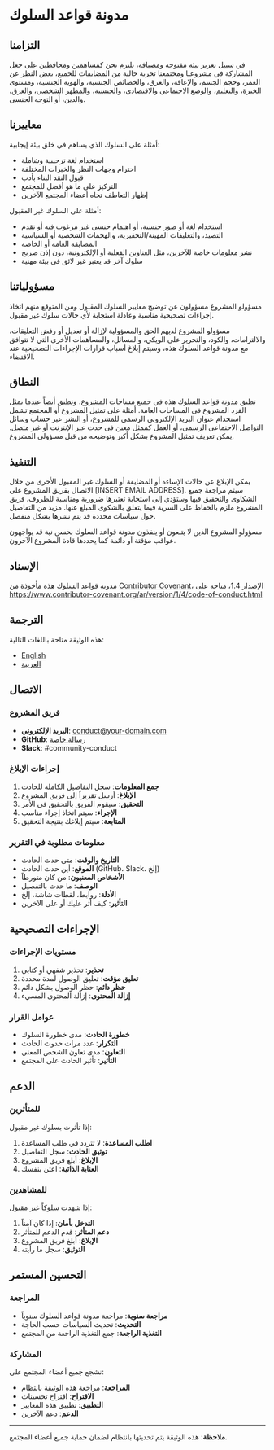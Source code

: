 # مدونة قواعد السلوك

## التزامنا

في سبيل تعزيز بيئة مفتوحة ومضيافة، نلتزم نحن كمساهمين ومحافظين على جعل المشاركة في مشروعنا ومجتمعنا تجربة خالية من المضايقات للجميع، بغض النظر عن العمر، وحجم الجسم، والإعاقة، والعرق، والخصائص الجنسية، والهوية الجنسية، ومستوى الخبرة، والتعليم، والوضع الاجتماعي والاقتصادي، والجنسية، والمظهر الشخصي، والعرق، والدين، أو التوجه الجنسي.

## معاييرنا

أمثلة على السلوك الذي يساهم في خلق بيئة إيجابية:

* استخدام لغة ترحيبية وشاملة
* احترام وجهات النظر والخبرات المختلفة
* قبول النقد البناء بأدب
* التركيز على ما هو أفضل للمجتمع
* إظهار التعاطف تجاه أعضاء المجتمع الآخرين

أمثلة على السلوك غير المقبول:

* استخدام لغة أو صور جنسية، أو اهتمام جنسي غير مرغوب فيه أو تقدم
* التصيد، والتعليقات المهينة/التحقيرية، والهجمات الشخصية أو السياسية
* المضايقة العامة أو الخاصة
* نشر معلومات خاصة للآخرين، مثل العناوين الفعلية أو الإلكترونية، دون إذن صريح
* سلوك آخر قد يعتبر غير لائق في بيئة مهنية

## مسؤولياتنا

مسؤولو المشروع مسؤولون عن توضيح معايير السلوك المقبول ومن المتوقع منهم اتخاذ إجراءات تصحيحية مناسبة وعادلة استجابة لأي حالات سلوك غير مقبول.

مسؤولو المشروع لديهم الحق والمسؤولية لإزالة أو تعديل أو رفض التعليقات، والالتزامات، والكود، والتحرير على الويكي، والمسائل، والمساهمات الأخرى التي لا تتوافق مع مدونة قواعد السلوك هذه، وسيتم إبلاغ أسباب قرارات الإجراءات التصحيحية عند الاقتضاء.

## النطاق

تطبق مدونة قواعد السلوك هذه في جميع مساحات المشروع، وتطبق أيضاً عندما يمثل الفرد المشروع في المساحات العامة. أمثلة على تمثيل المشروع أو المجتمع تشمل استخدام عنوان البريد الإلكتروني الرسمي للمشروع، أو النشر عبر حساب وسائل التواصل الاجتماعي الرسمي، أو العمل كممثل معين في حدث عبر الإنترنت أو غير متصل. يمكن تعريف تمثيل المشروع بشكل أكبر وتوضيحه من قبل مسؤولي المشروع.

## التنفيذ

يمكن الإبلاغ عن حالات الإساءة أو المضايقة أو السلوك غير المقبول الأخرى من خلال الاتصال بفريق المشروع على [INSERT EMAIL ADDRESS]. سيتم مراجعة جميع الشكاوى والتحقيق فيها وستؤدي إلى استجابة تعتبرها ضرورية ومناسبة للظروف. فريق المشروع ملزم بالحفاظ على السرية فيما يتعلق بالشكوى المبلغ عنها. مزيد من التفاصيل حول سياسات محددة قد يتم نشرها بشكل منفصل.

مسؤولو المشروع الذين لا يتبعون أو ينفذون مدونة قواعد السلوك بحسن نية قد يواجهون عواقب مؤقتة أو دائمة كما يحددها قادة المشروع الآخرون.

## الإسناد

مدونة قواعد السلوك هذه مأخوذة من [Contributor Covenant](https://www.contributor-covenant.org)، الإصدار 1.4، متاحة على https://www.contributor-covenant.org/ar/version/1/4/code-of-conduct.html

## الترجمة

هذه الوثيقة متاحة باللغات التالية:

* [English](https://www.contributor-covenant.org/version/1/4/code-of-conduct)
* [العربية](https://www.contributor-covenant.org/ar/version/1/4/code-of-conduct)

## الاتصال

### فريق المشروع

- **البريد الإلكتروني**: conduct@your-domain.com
- **GitHub**: [رسالة خاصة](https://github.com/your-username)
- **Slack**: #community-conduct

### إجراءات الإبلاغ

1. **جمع المعلومات**: سجل التفاصيل الكاملة للحادث
2. **الإبلاغ**: أرسل تقريراً إلى فريق المشروع
3. **التحقيق**: سيقوم الفريق بالتحقيق في الأمر
4. **الإجراء**: سيتم اتخاذ إجراء مناسب
5. **المتابعة**: سيتم إبلاغك بنتيجة التحقيق

### معلومات مطلوبة في التقرير

- **التاريخ والوقت**: متى حدث الحادث
- **الموقع**: أين حدث الحادث (GitHub، Slack، إلخ)
- **الأشخاص المعنيون**: من كان متورطاً
- **الوصف**: ما حدث بالتفصيل
- **الأدلة**: روابط، لقطات شاشة، إلخ
- **التأثير**: كيف أثر عليك أو على الآخرين

## الإجراءات التصحيحية

### مستويات الإجراءات

1. **تحذير**: تحذير شفهي أو كتابي
2. **تعليق مؤقت**: تعليق الوصول لمدة محددة
3. **حظر دائم**: حظر الوصول بشكل دائم
4. **إزالة المحتوى**: إزالة المحتوى المسيء

### عوامل القرار

- **خطورة الحادث**: مدى خطورة السلوك
- **التكرار**: عدد مرات حدوث الحادث
- **التعاون**: مدى تعاون الشخص المعني
- **التأثير**: تأثير الحادث على المجتمع

## الدعم

### للمتأثرين

إذا تأثرت بسلوك غير مقبول:

1. **اطلب المساعدة**: لا تتردد في طلب المساعدة
2. **توثيق الحادث**: سجل التفاصيل
3. **الإبلاغ**: أبلغ فريق المشروع
4. **العناية الذاتية**: اعتن بنفسك

### للمشاهدين

إذا شهدت سلوكاً غير مقبول:

1. **التدخل بأمان**: إذا كان آمناً
2. **دعم المتأثر**: قدم الدعم للمتأثر
3. **الإبلاغ**: أبلغ فريق المشروع
4. **التوثيق**: سجل ما رأيته

## التحسين المستمر

### المراجعة

- **مراجعة سنوية**: مراجعة مدونة قواعد السلوك سنوياً
- **التحديث**: تحديث السياسات حسب الحاجة
- **التغذية الراجعة**: جمع التغذية الراجعة من المجتمع

### المشاركة

نشجع جميع أعضاء المجتمع على:

- **المراجعة**: مراجعة هذه الوثيقة بانتظام
- **الاقتراح**: اقتراح تحسينات
- **التطبيق**: تطبيق هذه المعايير
- **الدعم**: دعم الآخرين

---

**ملاحظة**: هذه الوثيقة يتم تحديثها بانتظام لضمان حماية جميع أعضاء المجتمع.
